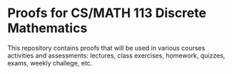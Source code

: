 # Proofs for CS/MATH 113 Discrete Mathematics

This repository contains proofs that will be used in various courses activities and assessments: lectures, class exercises, homework, quizzes, exams, weekly challege, etc.
